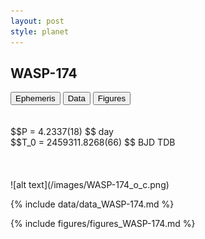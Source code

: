 ```yaml
---
layout: post
style: planet
---
```

<script src="../js/planets.js"></script>

## WASP-174

<!-- Tab links -->
<div class="tab">
<button class="tablinks" onclick="openCity(event, 'Ephemeris')">Ephemeris</button>
<button class="tablinks" onclick="openCity(event, 'Data')">Data</button>
<button class="tablinks" onclick="openCity(event, 'Figures')">Figures</button>
</div>

<!-- Tab content -->
<div id="Ephemeris" class="tabcontent" markdown="1">
<br/><br/>
$$P = 4.2337(18) $$ day <br/>
$$T_0 = 2459311.8268(66) $$ BJD TDB
<br/><br/>
<br/><br/>
![alt text](/images/WASP-174_o_c.png)
</div>


<div id="Data" class="tabcontent" markdown="1">

{% include data/data_WASP-174.md %}

</div>

<div id="Figures" class="tabcontent" markdown="1">
{% include figures/figures_WASP-174.md %}
</div>


<script src="../js/tabs.js"></script>


